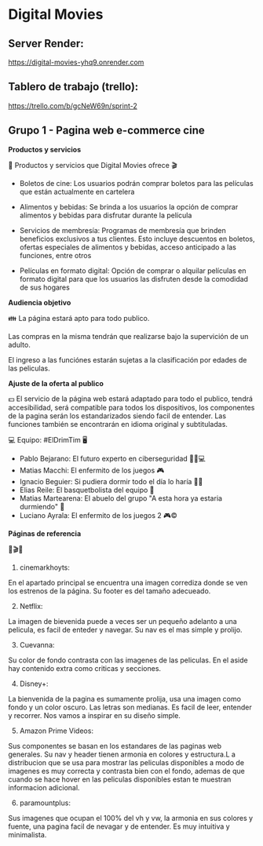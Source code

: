 # Digital Movies

## Server Render:

https://digital-movies-yhq9.onrender.com

## Tablero de trabajo (trello):

https://trello.com/b/gcNeW69n/sprint-2

## Grupo 1 - Pagina web e-commerce cine

**Productos y servicios**

🎥 Productos y servicios que Digital Movies ofrece 🎬

-  Boletos de cine: Los usuarios podrán comprar boletos para las películas que están actualmente en cartelera

-  Alimentos y bebidas: Se brinda a los usuarios la opción de comprar alimentos y bebidas para disfrutar durante la película

-  Servicios de membresía: Programas de membresía que brinden beneficios exclusivos a tus clientes. Esto incluye descuentos en boletos, ofertas especiales de alimentos y bebidas, acceso anticipado a las funciones, entre otros

-  Películas en formato digital: Opción de comprar o alquilar películas en formato digital para que los usuarios las disfruten desde la comodidad de sus hogares

**Audiencia objetivo**

👪 La página estará apto para todo publico.

Las compras en la misma tendrán que realizarse bajo la supervición de un adulto.

El ingreso a las funciónes estarán sujetas a la clasificación por edades de las peliculas.

**Ajuste de la oferta al publico**

💵 El servicio de la página web estará adaptado para todo el publico, tendrá accesibilidad, será compatible para todos los dispositivos, los componentes de la pagina serán los estandarizados siendo facil de entender. Las funciones también se encontrarán en idioma original y subtituladas.

💻 Equipo: #ElDrimTim 🖥

-  Pablo Bejarano: El futuro experto en ciberseguridad 🕵️‍♂️💻
-  Matias Macchi: El enfermito de los juegos 🎮
-  Ignacio Beguier: Si pudiera dormir todo el día lo haría 🐼💤
-  Elias Reile: El basquetbolista del equipo 🏀
-  Matias Martearena: El abuelo del grupo "A esta hora ya estaria durmiendo" 👴
-  Luciano Ayrala: El enfermito de los juegos 2 🎮©

**Páginas de referencia**

🎥🎬🍿

1. cinemarkhoyts:

En el apartado principal se encuentra una imagen corrediza donde se ven los estrenos de la página. Su footer es del tamaño adecueado.

2. Netflix:

La imagen de bievenida puede a veces ser un pequeño adelanto a una pelicula, es facil de enteder y navegar. Su nav es el mas simple y prolijo.

3. Cuevanna:

Su color de fondo contrasta con las imagenes de las peliculas. En el aside hay contenido extra como criticas y secciones.

4. Disney+:

La bienvenida de la pagina es sumamente prolija, usa una imagen como fondo y un color oscuro. Las letras son medianas. Es facil de leer, entender y recorrer. Nos vamos a inspirar en su diseño simple.

5. Amazon Prime Videos:

Sus componentes se basan en los estandares de las paginas web generales. Su nav y header tienen armonia en colores y estructura.L a distribucion que se usa para mostrar las peliculas disponibles a modo de imagenes es muy correcta y contrasta bien con el fondo, ademas de que cuando se hace hover en las peliculas disponibles estan te muestran informacion adicional.

6. paramountplus:

Sus imagenes que ocupan el 100% del vh y vw, la armonia en sus colores y fuente, una pagina facil de nevagar y de entender. Es muy intuitiva y minimalista.
